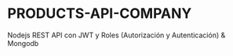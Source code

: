 # PRODUCTS-API-COMPANY
Nodejs REST API con JWT y Roles (Autorización y Autenticación) &amp; Mongodb
